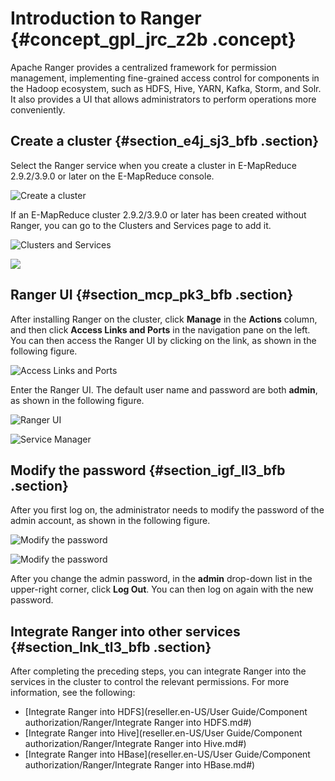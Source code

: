 # Introduction to Ranger {#concept_gpl_jrc_z2b .concept}

Apache Ranger provides a centralized framework for permission management, implementing fine-grained access control for components in the Hadoop ecosystem, such as HDFS, Hive, YARN, Kafka, Storm, and Solr. It also provides a UI that allows administrators to perform operations more conveniently.

## Create a cluster {#section_e4j_sj3_bfb .section}

Select the Ranger service when you create a cluster in E-MapReduce 2.9.2/3.9.0 or later on the E-MapReduce console.

![Create a cluster](http://static-aliyun-doc.oss-cn-hangzhou.aliyuncs.com/assets/img/17948/154771018011486_en-US.png)

If an E-MapReduce cluster 2.9.2/3.9.0 or later has been created without Ranger, you can go to the Clusters and Services page to add it.

![Clusters and Services](http://static-aliyun-doc.oss-cn-hangzhou.aliyuncs.com/assets/img/17948/154771018011487_en-US.png)

![](http://static-aliyun-doc.oss-cn-hangzhou.aliyuncs.com/assets/img/17948/154771018011488_en-US.png)

## Ranger UI {#section_mcp_pk3_bfb .section}

After installing Ranger on the cluster, click **Manage** in the **Actions** column, and then click **Access Links and Ports** in the navigation pane on the left. You can then access the Ranger UI by clicking on the link, as shown in the following figure.

![Access Links and Ports](http://static-aliyun-doc.oss-cn-hangzhou.aliyuncs.com/assets/img/17948/154771018011489_en-US.png)

Enter the Ranger UI. The default user name and password are both **admin**, as shown in the following figure.

![Ranger UI](http://static-aliyun-doc.oss-cn-hangzhou.aliyuncs.com/assets/img/17948/154771018011490_en-US.png)

![Service Manager](http://static-aliyun-doc.oss-cn-hangzhou.aliyuncs.com/assets/img/17948/154771018011491_en-US.png)

## Modify the password {#section_igf_ll3_bfb .section}

After you first log on, the administrator needs to modify the password of the admin account, as shown in the following figure.

![Modify the password](http://static-aliyun-doc.oss-cn-hangzhou.aliyuncs.com/assets/img/17948/154771018011492_en-US.png)

![Modify the password](http://static-aliyun-doc.oss-cn-hangzhou.aliyuncs.com/assets/img/17948/154771018011493_en-US.png)

After you change the admin password, in the **admin** drop-down list in the upper-right corner, click **Log Out**. You can then log on again with the new password.

## Integrate Ranger into other services {#section_lnk_tl3_bfb .section}

After completing the preceding steps, you can integrate Ranger into the services in the cluster to control the relevant permissions. For more information, see the following:

-   [Integrate Ranger into HDFS](reseller.en-US/User Guide/Component authorization/Ranger/Integrate Ranger into HDFS.md#)
-   [Integrate Ranger into Hive](reseller.en-US/User Guide/Component authorization/Ranger/Integrate Ranger into Hive.md#)
-   [Integrate Ranger into HBase](reseller.en-US/User Guide/Component authorization/Ranger/Integrate Ranger into HBase.md#)

